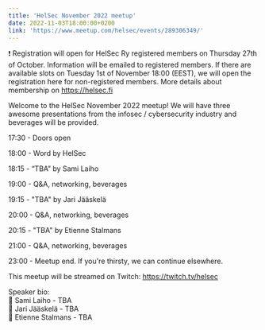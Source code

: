 ```yaml
---
title: 'HelSec November 2022 meetup'
date: 2022-11-03T18:00:00+0200
link: 'https://www.meetup.com/helsec/events/289306349/'
---
```


❗ Registration will open for HelSec Ry registered members on Thursday 27th of October. Information will be emailed to registered members. If there are available slots on Tuesday 1st of November 18:00 (EEST), we will open the registration here for non-registered members. More details about membership on <https://helsec.fi>

 Welcome to the HelSec November 2022 meetup! We will have three awesome presentations from the infosec / cybersecurity industry and beverages will be provided.

 17:30 - Doors open

 18:00 - Word by HelSec

 18:15 - “TBA” by Sami Laiho

 19:00 - Q&A, networking, beverages

 19:15 - "TBA" by Jari Jääskelä

 20:00 - Q&A, networking, beverages

 20:15 - "TBA" by Etienne Stalmans

 21:00 - Q&A, networking, beverages

 23:00 - Meetup end. If you're thirsty, we can continue elsewhere.

 This meetup will be streamed on Twitch: <https://twitch.tv/helsec>

 Speaker bio:  
🔷 Sami Laiho - TBA  
🔷 Jari Jääskelä - TBA  
🔷 Etienne Stalmans - TBA

 